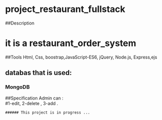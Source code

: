# project_restaurant_fullstack
##Description
# it is a restaurant_order_system 


##Tools
Html, Css, boostrap,JavaScript-ES6, jQuery, Node.js, Express,ejs


##  databas that is used:

   ### MongoDB
   
   
   
##Specification
Admin can :  
            #1-edit,   2-delete ,  3-add .
            
            
            

    ###### This project is in progress ...
            
            
